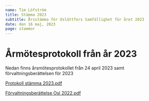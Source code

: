 ```yaml
---
name: Tim Löfström
title: Stämma 2023
subtitle: Årsstämma för Oslättfors Samfällighet för året 2023
date: den 16 maj, 2023
page: stammor
---
```


# Årmötesprotokoll från år 2023

Nedan finns årsmötesprotokollet från 24 april 2023 samt förvaltningsberättelsen för 2023

<a href="/assets/files/Protokoll stämma 2023.pdf" target="_blank">Protokoll stämma 2023.pdf</a>

<a href="/assets/files/Förvaltningsberättelse Osl 2022.pdf" target="_blank">Förvaltningsberättelse Osl 2022.pdf</a>